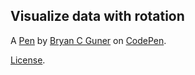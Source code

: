 ## Visualize data with rotation

A [Pen](https://codepen.io/bgoonz/pen/XWNGJRR) by [Bryan C Guner](https://codepen.io/bgoonz) on [CodePen](https://codepen.io).

[License](https://codepen.io/bgoonz/pen/XWNGJRR/license).
